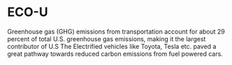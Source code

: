 # ECO-U
Greenhouse gas (GHG) emissions from transportation account for about 29 percent of total U.S. greenhouse gas emissions, making it the largest contributor of U.S
The Electrified vehicles like Toyota, Tesla etc. paved a great pathway towards reduced carbon emissions from fuel powered cars.

